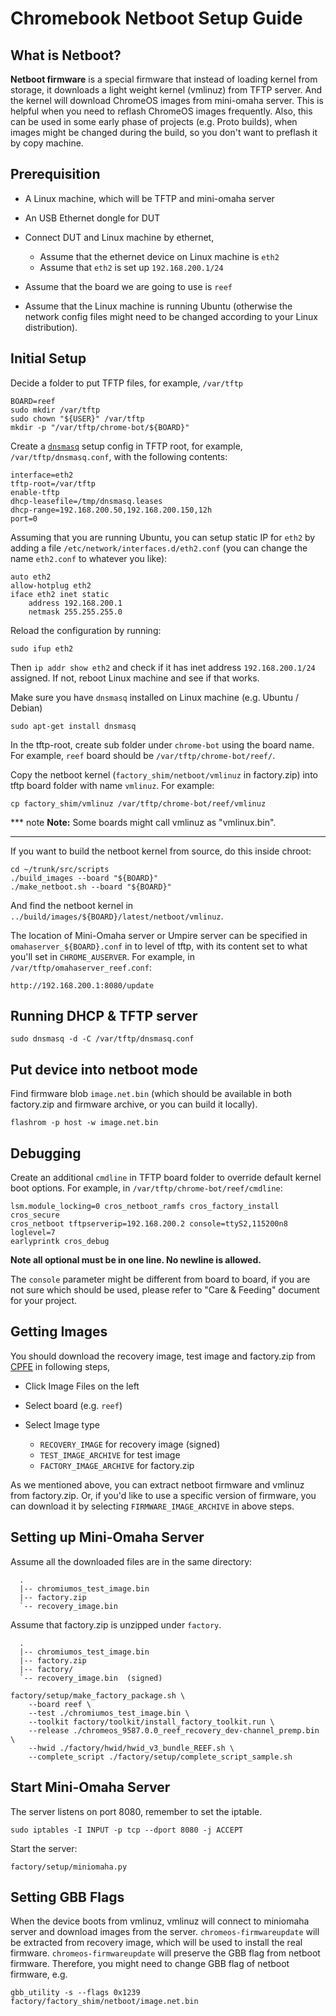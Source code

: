 # Chromebook Netboot Setup Guide

## What is Netboot?
**Netboot firmware** is a special firmware that instead of loading kernel from
storage, it downloads a light weight kernel (vmlinuz) from TFTP server.  And the
kernel will download ChromeOS images from mini-omaha server.  This is helpful
when you need to reflash ChromeOS images frequently.  Also, this can be used in
some early phase of projects (e.g. Proto builds), when images might be changed
during the build, so you don't want to preflash it by copy machine.

## Prerequisition
* A Linux machine, which will be TFTP and mini-omaha server
* An USB Ethernet dongle for DUT
* Connect DUT and Linux machine by ethernet,

  - Assume that the ethernet device on Linux machine is `eth2`
  - Assume that `eth2` is set up `192.168.200.1/24`

* Assume that the board we are going to use is `reef`
* Assume that the Linux machine is running Ubuntu (otherwise the network
    config files might need to be changed according to your Linux distribution).

## Initial Setup
Decide a folder to put TFTP files, for example, `/var/tftp`

```
BOARD=reef
sudo mkdir /var/tftp
sudo chown "${USER}" /var/tftp
mkdir -p "/var/tftp/chrome-bot/${BOARD}"
```

Create a [`dnsmasq`](http://www.thekelleys.org.uk/dnsmasq/doc.html) setup config
in TFTP root, for example, `/var/tftp/dnsmasq.conf`, with the following
contents:

```
interface=eth2
tftp-root=/var/tftp
enable-tftp
dhcp-leasefile=/tmp/dnsmasq.leases
dhcp-range=192.168.200.50,192.168.200.150,12h
port=0
```

Assuming that you are running Ubuntu, you can setup static IP for `eth2` by
adding a file `/etc/network/interfaces.d/eth2.conf` (you can change the name
`eth2.conf` to whatever you like):

```
auto eth2
allow-hotplug eth2
iface eth2 inet static
    address 192.168.200.1
    netmask 255.255.255.0
```

Reload the configuration by running:

```
sudo ifup eth2
```

Then `ip addr show eth2` and check if it has inet address `192.168.200.1/24`
assigned.  If not, reboot Linux machine and see if that works.

Make sure you have `dnsmasq` installed on Linux machine (e.g. Ubuntu / Debian)

```
sudo apt-get install dnsmasq
```

In the tftp-root, create sub folder under `chrome-bot` using the board name.
For example, `reef` board should be `/var/tftp/chrome-bot/reef/`.

Copy the netboot kernel (`factory_shim/netboot/vmlinuz` in factory.zip) into
tftp board folder with name `vmlinuz`.  For example:

```
cp factory_shim/vmlinuz /var/tftp/chrome-bot/reef/vmlinuz
```

*** note
**Note:** Some boards might call vmlinuz as "vmlinux.bin".
***


If you want to build the netboot kernel from source, do this inside chroot:

```
cd ~/trunk/src/scripts
./build_images --board "${BOARD}"
./make_netboot.sh --board "${BOARD}"
```

And find the netboot kernel in
`../build/images/${BOARD}/latest/netboot/vmlinuz`.

The location of Mini-Omaha server or Umpire server can be specified in
`omahaserver_${BOARD}.conf` in to level of tftp, with its content set to what
you'll set in `CHROME_AUSERVER`. For example, in
`/var/tftp/omahaserver_reef.conf`:

```
http://192.168.200.1:8080/update
```

## Running DHCP & TFTP server

```
sudo dnsmasq -d -C /var/tftp/dnsmasq.conf
```

## Put device into netboot mode
Find firmware blob `image.net.bin` (which should be available in both
factory.zip and firmware archive, or you can build it locally).

```
flashrom -p host -w image.net.bin
```

## Debugging
Create an additional `cmdline` in TFTP board folder to override default kernel
boot options.  For example, in `/var/tftp/chrome-bot/reef/cmdline`:

```
lsm.module_locking=0 cros_netboot_ramfs cros_factory_install cros_secure
cros_netboot tftpserverip=192.168.200.2 console=ttyS2,115200n8 loglevel=7
earlyprintk cros_debug
```

**Note all optional must be in one line.  No newline is allowed.**

The `console` parameter might be different from board to board, if you are not
sure which should be used, please refer to "Care & Feeding" document for your
project.

## Getting Images
You should download the recovery image, test image and factory.zip from
[CPFE](https://www.google.com/chromeos/partner/fe/#home) in following steps,

- Click Image Files on the left
- Select board (e.g. `reef`)
- Select Image type

    - `RECOVERY_IMAGE` for recovery image (signed)
    - `TEST_IMAGE_ARCHIVE` for test image
    - `FACTORY_IMAGE_ARCHIVE` for factory.zip

As we mentioned above, you can extract netboot firmware and vmlinuz from
factory.zip.  Or, if you'd like to use a specific version of firmware, you can
download it by selecting `FIRMWARE_IMAGE_ARCHIVE` in above steps.

## Setting up Mini-Omaha Server
Assume all the downloaded files are in the same directory:

```
  .
  |-- chromiumos_test_image.bin
  |-- factory.zip
  `-- recovery_image.bin
```

Assume that factory.zip is unzipped under `factory`.

```
  .
  |-- chromiumos_test_image.bin
  |-- factory.zip
  |-- factory/
  `-- recovery_image.bin  (signed)
```

```
factory/setup/make_factory_package.sh \
    --board reef \
    --test ./chromiumos_test_image.bin \
    --toolkit factory/toolkit/install_factory_toolkit.run \
    --release ./chromeos_9587.0.0_reef_recovery_dev-channel_premp.bin \
    --hwid ./factory/hwid/hwid_v3_bundle_REEF.sh \
    --complete_script ./factory/setup/complete_script_sample.sh
```

## Start Mini-Omaha Server
The server listens on port 8080, remember to set the iptable.
```
sudo iptables -I INPUT -p tcp --dport 8080 -j ACCEPT
```

Start the server:
```
factory/setup/miniomaha.py
```

## Setting GBB Flags
When the device boots from vmlinuz, vmlinuz will connect to miniomaha server and
download images from the server.  `chromeos-firmwareupdate` will be extracted
from recovery image, which will be used to install the real firmware.
`chromeos-firmwareupdate` will preserve the GBB flag from netboot firmware.
Therefore, you might need to change GBB flag of netboot firmware, e.g.

```
gbb_utility -s --flags 0x1239 factory/factory_shim/netboot/image.net.bin
```
